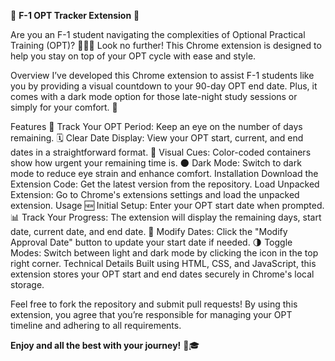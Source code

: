 🚀 **F-1 OPT Tracker Extension** 🚀

Are you an F-1 student navigating the complexities of Optional Practical Training (OPT)? 🧑‍🎓🌟 Look no further! This Chrome extension is designed to help you stay on top of your OPT cycle with ease and style.

Overview
I’ve developed this Chrome extension to assist F-1 students like you by providing a visual countdown to your 90-day OPT end date. Plus, it comes with a dark mode option for those late-night study sessions or simply for your comfort. 🌙

Features
📅 Track Your OPT Period: Keep an eye on the number of days remaining.
🗓️ Clear Date Display: View your OPT start, current, and end dates in a straightforward format.
🚦 Visual Cues: Color-coded containers show how urgent your remaining time is.
🌑 Dark Mode: Switch to dark mode to reduce eye strain and enhance comfort.
Installation
Download the Extension Code: Get the latest version from the repository.
Load Unpacked Extension: Go to Chrome's extensions settings and load the unpacked extension.
Usage
🆕 Initial Setup: Enter your OPT start date when prompted.
📊 Track Your Progress: The extension will display the remaining days, start date, current date, and end date.
🔄 Modify Dates: Click the "Modify Approval Date" button to update your start date if needed.
🌗 Toggle Modes: Switch between light and dark mode by clicking the icon in the top right corner.
Technical Details
Built using HTML, CSS, and JavaScript, this extension stores your OPT start and end dates securely in Chrome's local storage.

Feel free to fork the repository and submit pull requests! By using this extension, you agree that you’re responsible for managing your OPT timeline and adhering to all requirements.

**Enjoy and all the best with your journey!** 🌟🎓
